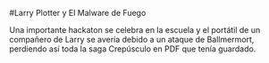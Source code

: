 #Larry Plotter y El Malware de Fuego

Una importante hackaton se celebra en la escuela y el portátil de un compañero de Larry
se avería debido a un ataque de Ballmermort, perdiendo así toda la saga Crepúsculo
en PDF que tenía guardado.
